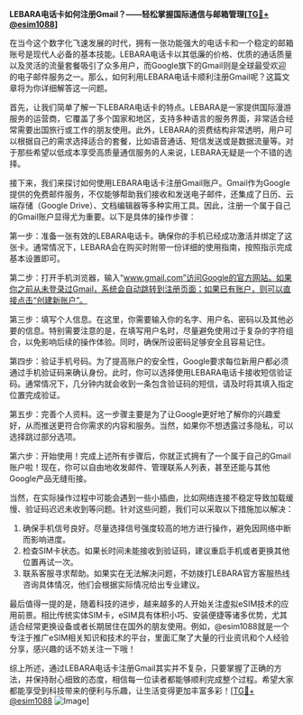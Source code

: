 **LEBARA电话卡如何注册Gmail？——轻松掌握国际通信与邮箱管理[[TG💪+ @esim1088](https://t.me/s/esim1088)]**

在当今这个数字化飞速发展的时代，拥有一张功能强大的电话卡和一个稳定的邮箱账号是现代人必备的基本技能。LEBARA电话卡以其低廉的价格、优质的通话质量以及灵活的流量套餐吸引了众多用户，而Google旗下的Gmail则是全球最受欢迎的电子邮件服务之一。那么，如何利用LEBARA电话卡顺利注册Gmail呢？这篇文章将为你详细解答这一问题。

首先，让我们简单了解一下LEBARA电话卡的特点。LEBARA是一家提供国际漫游服务的运营商，它覆盖了多个国家和地区，支持多种语言的服务界面，非常适合经常需要出国旅行或工作的朋友使用。此外，LEBARA的资费结构非常透明，用户可以根据自己的需求选择适合的套餐，比如语音通话、短信发送或是数据流量等。对于那些希望以低成本享受高质量通信服务的人来说，LEBARA无疑是一个不错的选择。

接下来，我们来探讨如何使用LEBARA电话卡注册Gmail账户。Gmail作为Google提供的免费邮件服务，不仅能够帮助我们接收和发送电子邮件，还集成了日历、云端存储（Google Drive）、文档编辑器等多种实用工具。因此，注册一个属于自己的Gmail账户显得尤为重要。以下是具体的操作步骤：

第一步：准备一张有效的LEBARA电话卡。确保你的手机已经成功激活并绑定了这张卡。通常情况下，LEBARA会在购买时附带一份详细的使用指南，按照指示完成基本设置即可。

第二步：打开手机浏览器，输入“www.gmail.com”访问Google的官方网站。如果你之前从未登录过Gmail，系统会自动跳转到注册页面；如果已有账户，则可以直接点击“创建新账户”。

第三步：填写个人信息。在这里，你需要输入你的名字、用户名、密码以及其他必要的信息。特别需要注意的是，在填写用户名时，尽量避免使用过于复杂的字符组合，以免影响后续的操作体验。同时，确保所设密码足够安全且容易记住。

第四步：验证手机号码。为了提高账户的安全性，Google要求每位新用户都必须通过手机验证码来确认身份。此时，你可以选择使用LEBARA电话卡接收短信验证码。通常情况下，几分钟内就会收到一条包含验证码的短信，请及时将其填入指定位置完成验证。

第五步：完善个人资料。这一步骤主要是为了让Google更好地了解你的兴趣爱好，从而推送更符合你需求的内容和服务。当然，如果你不想透露过多隐私，可以选择跳过部分选项。

第六步：开始使用！完成上述所有步骤后，你就正式拥有了一个属于自己的Gmail账户啦！现在，你可以自由地收发邮件、管理联系人列表，甚至还能与其他Google产品无缝衔接。

当然，在实际操作过程中可能会遇到一些小插曲，比如网络连接不稳定导致加载缓慢、验证码迟迟未收到等问题。针对这些问题，我们可以采取以下措施加以解决：

1. 确保手机信号良好。尽量选择信号强度较高的地方进行操作，避免因网络中断而影响进度。
2. 检查SIM卡状态。如果长时间未能接收到验证码，建议重启手机或者更换其他位置再试一次。
3. 联系客服寻求帮助。如果实在无法解决问题，不妨拨打LEBARA官方客服热线咨询具体情况，他们会根据实际情况给出专业建议。

最后值得一提的是，随着科技的进步，越来越多的人开始关注虚拟eSIM技术的应用前景。相比传统实体SIM卡，eSIM具有体积小巧、安装便捷等诸多优势，尤其适合经常更换设备或者长期居住在国外的朋友使用。例如，@esim1088就是一个专注于推广eSIM相关知识和技术的平台，里面汇聚了大量的行业资讯和个人经验分享，感兴趣的话不妨关注一下哦！

综上所述，通过LEBARA电话卡注册Gmail其实并不复杂，只要掌握了正确的方法，并保持耐心细致的态度，相信每一位读者都能够顺利完成整个过程。希望大家都能享受到科技带来的便利与乐趣，让生活变得更加丰富多彩！[[TG💪+ @esim1088](https://t.me/s/esim1088) ![Image](https://i.postimg.cc/4NQfJmqS/Snipaste-2025-05-13-00-14-12.png)]
